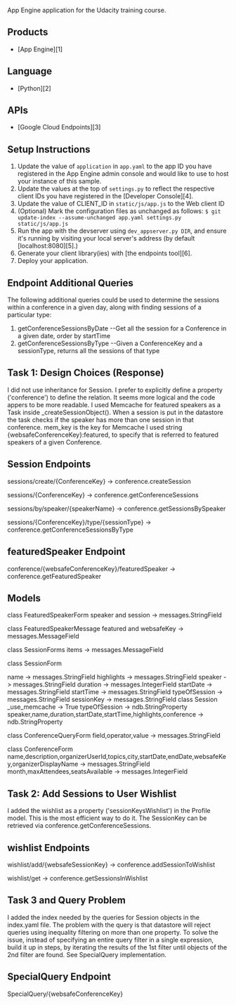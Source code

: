App Engine application for the Udacity training course.

## Products
- [App Engine][1]

## Language
- [Python][2]

## APIs
- [Google Cloud Endpoints][3]

## Setup Instructions
1. Update the value of `application` in `app.yaml` to the app ID you
   have registered in the App Engine admin console and would like to use to host
   your instance of this sample.
1. Update the values at the top of `settings.py` to
   reflect the respective client IDs you have registered in the
   [Developer Console][4].
1. Update the value of CLIENT_ID in `static/js/app.js` to the Web client ID
1. (Optional) Mark the configuration files as unchanged as follows:
   `$ git update-index --assume-unchanged app.yaml settings.py static/js/app.js`
1. Run the app with the devserver using `dev_appserver.py DIR`, and ensure it's running by visiting
   your local server's address (by default [localhost:8080][5].)
1. Generate your client library(ies) with [the endpoints tool][6].
1. Deploy your application.

## Endpoint Additional Queries
   The following additional queries could be used to determine the sessions within a conference in a given day, along with finding sessions of a particular type:
1. getConferenceSessionsByDate --Get all the session for a Conference in a given date, order by startTime
2. getConferenceSessionsByType --Given a ConferenceKey and a sessionType, returns all the sessions of that type


## Task 1: Design Choices (Response)
I did not use inheritance for Session. I prefer to explicitly define a property ('conference') to define the relation. It seems more logical and the code appers to be more readable.
I used Memcache for featured speakers as a Task inside _createSessionObject(). When a session is put in the datastore the task checks if the speaker has more than one session in that conference. mem_key is the key for Memcache I used string {websafeConferenceKey}:featured, to specify that is referred to featured speakers of a given Conference.
## Session Endpoints
sessions/create/{ConferenceKey} -> conference.createSession

sessions/{ConferenceKey} -> conference.getConferenceSessions

sessions/by/speaker/{speakerName} -> conference.getSessionsBySpeaker

sessions/{ConferenceKey}/type/{sessionType} -> conference.getConferenceSessionsByType

## featuredSpeaker Endpoint
conference/{websafeConferenceKey}/featuredSpeaker -> conference.getFeaturedSpeaker	

## Models
class FeaturedSpeakerForm
speaker and session -> messages.StringField

class FeaturedSpeakerMessage
featured and websafeKey -> messages.MessageField

class SessionForms
items -> messages.MessageField

class SessionForm

name -> messages.StringField
highlights -> messages.StringField
speaker -> messages.StringField
duration -> messages.IntegerField
startDate -> messages.StringField
startTime -> messages.StringField
typeOfSession -> messages.StringField
sessionKey -> messages.StringField
class Session
_use_memcache -> True
typeOfSession -> ndb.StringProperty
speaker,name,duration,startDate,startTime,highlights,conference -> ndb.StringProperty
 
class ConferenceQueryForm
field,operator,value -> messages.StringField

class ConferenceForm
name,description,organizerUserId,topics,city,startDate,endDate,websafeKey,organizerDisplayName -> messages.StringField
month,maxAttendees,seatsAvailable -> messages.IntegerField

## Task 2: Add Sessions to User Wishlist
I added the wishlist as a property ('sessionKeysWishlist') in the Profile model. This is the most efficient way to do it.
The SessionKey can be retrieved via conference.getConferenceSessions.
## wishlist Endpoints
wishlist/add/{websafeSessionKey} -> conference.addSessionToWishlist

wishlist/get -> conference.getSessionsInWishlist	

## Task 3 and Query Problem
I added the index needed by the queries for Session objects in the index.yaml file.
The problem with the query is that datastore will reject queries using inequality filtering on more than one property. To solve the issue, instead of specifying an entire query filter in a single expression, build it up in steps, by iterating the results of the 1st filter until objects of the 2nd filter are found. See SpecialQuery implementation.
## SpecialQuery Endpoint
SpecialQuery/{websafeConferenceKey}


